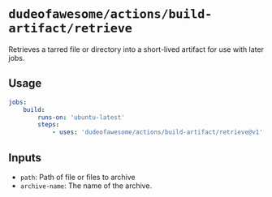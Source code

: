# `dudeofawesome/actions/build-artifact/retrieve`

Retrieves a tarred file or directory into a short-lived artifact for use with later jobs.

## Usage

```yaml
jobs:
    build:
        runs-on: 'ubuntu-latest'
        steps:
            - uses: 'dudeofawesome/actions/build-artifact/retrieve@v1'
```

## Inputs

-   `path`: Path of file or files to archive
-   `archive-name`: The name of the archive.
